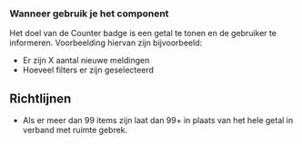 ### Wanneer gebruik je het component

Het doel van de Counter badge is een getal te tonen en de gebruiker te informeren. Voorbeelding hiervan zijn bijvoorbeeld:

- Er zijn X aantal nieuwe meldingen
- Hoeveel filters er zijn geselecteerd

## Richtlijnen

- Als er meer dan 99 items zijn laat dan 99+ in plaats van het hele getal in verband met ruimte gebrek.
